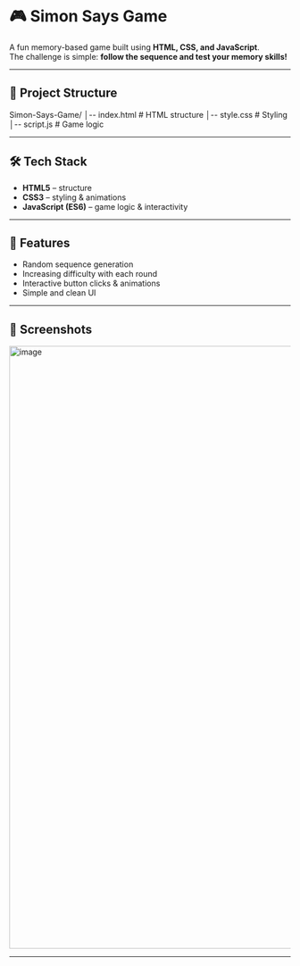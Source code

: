 # 🎮 Simon Says Game  

A fun memory-based game built using **HTML, CSS, and JavaScript**.  
The challenge is simple: **follow the sequence and test your memory skills!**  

---

## 📂 Project Structure  
Simon-Says-Game/
│-- index.html # HTML structure
│-- style.css # Styling
│-- script.js # Game logic


---

## 🛠️ Tech Stack  
- **HTML5** – structure  
- **CSS3** – styling & animations  
- **JavaScript (ES6)** – game logic & interactivity  

---

## 🎯 Features  
- Random sequence generation  
- Increasing difficulty with each round  
- Interactive button clicks & animations  
- Simple and clean UI  

---

## 📸 Screenshots  
<img width="1920" height="1080" alt="image" src="https://github.com/user-attachments/assets/13d5204a-9471-4402-a358-abcbcb87b2e6" />


---
